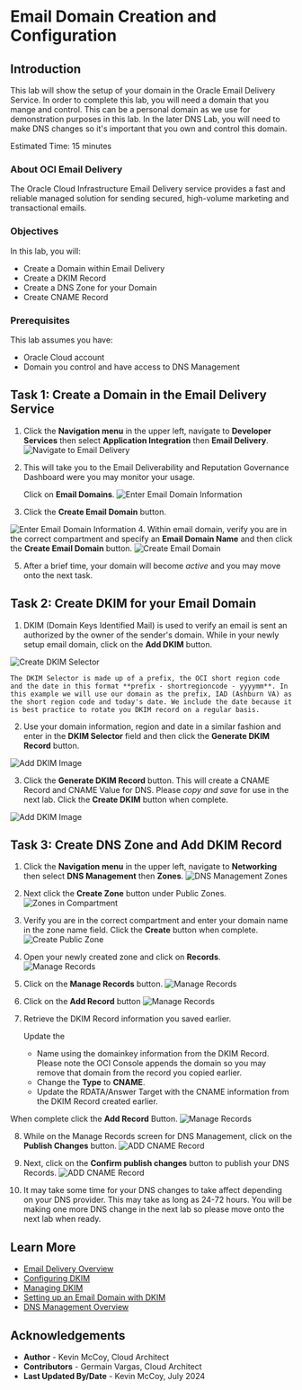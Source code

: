 # Email Domain Creation and Configuration

## Introduction

This lab will show the setup of your domain in the Oracle Email Delivery Service. In order to complete this lab, you will need a domain that you mange and control. This can be a personal domain as we use for demonstration purposes in this lab. In the later DNS Lab, you will need to make DNS changes so it's important that you own and control this domain.

Estimated Time: 15 minutes

### About OCI Email Delivery
The Oracle Cloud Infrastructure Email Delivery service provides a fast and reliable managed solution for sending secured, high-volume marketing and transactional emails.

### Objectives

In this lab, you will:
* Create a Domain within Email Delivery
* Create a DKIM Record
* Create a DNS Zone for your Domain
* Create CNAME Record

### Prerequisites

This lab assumes you have:
* Oracle Cloud account
* Domain you control and have access to DNS Management

## Task 1: Create a Domain in the Email Delivery Service

1. Click the **Navigation menu** in the upper left, navigate to **Developer Services** then select **Application Integration** then  **Email Delivery**.
 ![Navigate to Email Delivery](images/picture1.png)

2. This will take you to  the Email Deliverability and Reputation Governance Dashboard were you may monitor your usage.

   Click on **Email Domains**.
 ![Enter Email Domain Information](images/picture2.png)
3. Click the **Create Email Domain** button.

  ![Enter Email Domain Information](images/picture3.png)
4. Within email domain, verify you are in the correct compartment and specify an **Email Domain Name** and then click the **Create Email Domain** button.
 ![Create Email Domain](images/picture4.png)

5. After a brief time, your domain will become *active* and you may move onto the next task.


## Task 2: Create DKIM for your Email Domain

1. DKIM (Domain Keys Identified Mail) is used to verify an email is sent an authorized by the owner of the sender's domain. While in your newly setup email domain, click on the **Add DKIM** button.

 ![Create DKIM Selector](images/picture5.png)

    The DKIM Selector is made up of a prefix, the OCI short region code and the date in this format **prefix - shortregioncode - yyyymm**. In this example we will use our domain as the prefix, IAD (Ashburn VA) as the short region code and today's date. We include the date because it is best practice to rotate you DKIM record on a regular basis.

2. Use your domain information, region and date in a similar fashion and enter in the **DKIM Selector** field and then click the **Generate DKIM Record** button.

![Add DKIM Image](images/picture6.png)

3. Click the **Generate DKIM Record** button. This will create a CNAME Record and CNAME Value for DNS. Please *copy and save* for use in the next lab. Click the **Create DKIM** button when complete.

![Add DKIM Image](images/picture7.png)

## Task 3: Create DNS Zone and Add DKIM Record

1. Click the **Navigation menu** in the upper left, navigate to **Networking** then select **DNS Management** then **Zones**.
![DNS Management Zones](images/picture8.png)

2. Next click the **Create Zone** button under Public Zones.
![Zones in Compartment](images/picture9.png)

3. Verify you are in the correct compartment and enter your domain name in the zone name field. Click the **Create** button when complete.
![Create Public Zone](images/picture10.png)

4. Open your newly created zone and click on **Records**.
![Manage Records](images/picture11.png)

5. Click on the **Manage Records** button.
![Manage Records](images/picture12.png)

6. Click on the **Add Record** button
![Manage Records](images/picture13.png)

7. Retrieve the DKIM Record information you saved earlier.

   Update the
    - Name using the domainkey information from the DKIM Record. Please note the OCI Console appends the domain so you may remove that domain from the record you copied earlier.
    - Change the **Type** to **CNAME**.
    - Update the RDATA/Answer Target with the CNAME information from the DKIM Record created earlier.

  When complete click the **Add Record** Button.
![Manage Records](images/picture14.png)

8. While on the Manage Records screen for DNS Management, click on the **Publish Changes** button.
![ADD CNAME Record](images/picture15.png)

9. Next, click on the **Confirm publish changes** button to publish your DNS Records.
![ADD CNAME Record](images/picture16.png)

10. It may take some time for your DNS changes to take affect depending on your DNS provider. This may take as long as 24-72 hours. You will be making one more DNS change in the next lab so please move onto the next lab when ready.

## Learn More

* [Email Delivery Overview](https://docs.oracle.com/en-us/iaas/Content/Email/Concepts/overview.htm)
* [Configuring DKIM](https://docs.oracle.com/en-us/iaas/Content/Email/Tasks/configure-dkim-using-the-console.htm)
* [Managing DKIM](https://docs.oracle.com/en-us/iaas/Content/Email/Tasks/configuredkim.htm)
* [Setting up an Email Domain with DKIM](https://docs.oracle.com/en-us/iaas/Content/Email/Tasks/managing_dkim-setup_email_domain_with_dkim.htm)
* [DNS Management Overview](https://docs.oracle.com/en-us/iaas/Content/DNS/Tasks/consoleoverview.htm)

## Acknowledgements
* **Author** - Kevin McCoy, Cloud Architect
* **Contributors** -  Germain Vargas, Cloud Architect
* **Last Updated By/Date** - Kevin McCoy, July 2024